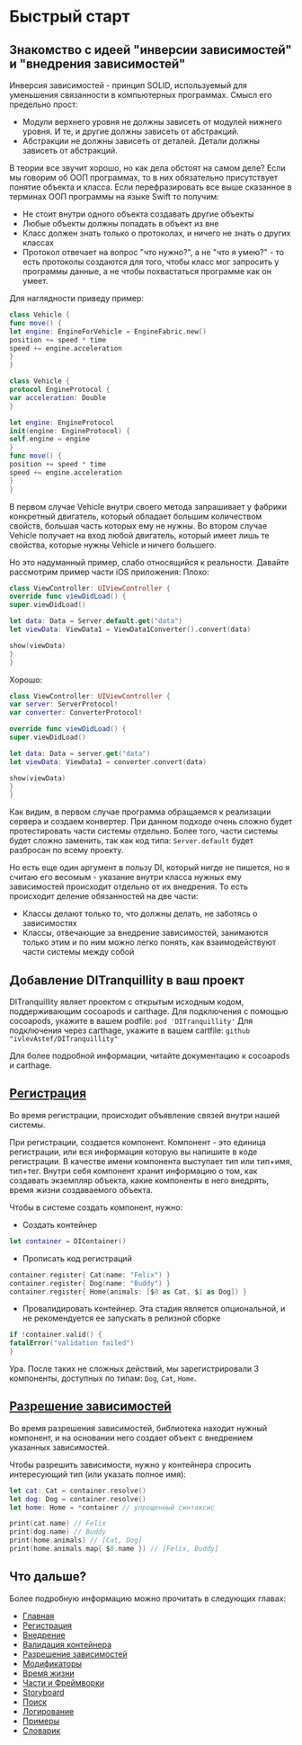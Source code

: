 # Быстрый старт

## Знакомство с идеей "инверсии зависимостей" и "внедрения зависимостей"
Инверсия зависимостей - принцип SOLID, используемый для уменьшения связанности в компьютерных программах.
Смысл его предельно прост:
* Модули верхнего уровня не должны зависеть от модулей нижнего уровня. И те, и другие должны зависеть от абстракций.
* Абстракции не должны зависеть от деталей. Детали должны зависеть от абстракций.

В теории все звучит хорошо, но как дела обстоят на самом деле? Если мы говорим об ООП программах, то в них обязательно присутствует понятие объекта и класса. Если перефразировать все выше сказанное в терминах ООП программы на языке Swift то получим:
* Не стоит внутри одного объекта создавать другие объекты
* Любые объекты должны попадать в объект из вне
* Класс должен знать только о протоколах, и ничего не знать о других классах
* Протокол отвечает на вопрос "что нужно?", а не "что я умею?" - то есть протоколы создаются для того, чтобы класс мог запросить у программы данные, а не чтобы похвастаться программе как он умеет.

Для наглядности приведу пример:
```Swift
class Vehicle {
func move() {
let engine: EngineForVehicle = EngineFabric.new()
position += speed * time
speed += engine.acceleration
}
}
```

```Swift
class Vehicle {
protocol EngineProtocol {
var acceleration: Double
}

let engine: EngineProtocol
init(engine: EngineProtocol) {
self.engine = engine
}
func move() {
position += speed * time
speed += engine.acceleration
}
}
```
В первом случае Vehicle внутри своего метода запрашивает у фабрики конкретный двигатель, который обладает большим количеством свойств, большая часть которых ему не нужны.
Во втором случае Vehicle получает на вход любой двигатель, который имеет лишь те свойства, которые нужны Vehicle и ничего большего.

Но это надуманный пример, слабо относящийся к реальности. Давайте рассмотрим пример части iOS приложения:
Плохо:
```Swift
class ViewController: UIViewController {
override func viewDidLoad() {
super.viewDidLoad()

let data: Data = Server.default.get("data")
let viewData: ViewData1 = ViewData1Converter().convert(data)

show(viewData)
}
}
```
Хорошо:
```Swift
class ViewController: UIViewController {
var server: ServerProtocol!
var converter: ConverterProtocol!

override func viewDidLoad() {
super.viewDidLoad()

let data: Data = server.get("data")
let viewData: ViewData1 = converter.convert(data)

show(viewData)
}
}
```

Как видим, в первом случае программа обращаемся к реализации сервера и создаем конвертер. При данном подходе очень сложно будет протестировать части системы отдельно. Более того, части системы будет сложно заменить, так как код типа: `Server.default` будет разбросан по всему проекту.

Но есть еще один аргумент в пользу DI, который нигде не пишется, но я считаю его весомым - указание внутри класса нужных ему зависимостей происходит отдельно от их внедрения. То есть происходит деление обязанностей на две части:
* Классы делают только то, что должны делать, не заботясь о зависимостях
* Классы, отвечающие за внедрение зависимостей, занимаются только этим и по ним можно легко понять, как взаимодействуют части системы между собой

## Добавление DITranquillity в ваш проект
DITranquillity являет проектом с открытым исходным кодом, поддерживающим cocoapods и carthage.
Для подключения с помощью cocoapods, укажите в вашем podfile:
`pod 'DITranquillity'`
Для подключения через carthage, укажите в вашем cartfile:
`github "ivlevAstef/DITranquillity"`

Для более подробной информации, читайте документацию к cocoapods и carthage.

## [Регистрация](registration.md#Регистрация)
Во время регистрации, происходит объявление связей внутри нашей системы.

При регистрации, создается компонент. Компонент - это единица регистрации, или вся информация которую вы напишите в коде регистрации. В качестве имени компонента выступает тип или тип+имя, тип+тег. Внутри себя компонент хранит информацию о том, как создавать экземпляр объекта, какие компоненты в него внедрять, время жизни создаваемого объекта.

Чтобы в системе создать компонент, нужно:
* Создать контейнер
```Swift
let container = DIContainer()
```
* Прописать код регистраций
```Swift
container.register{ Cat(name: "Felix") }
container.register{ Dog(name: "Buddy") }
container.register{ Home(animals: [$0 as Cat, $1 as Dog]) }
```
* Провалидировать контейнер. Эта стадия является опциональной, и не рекомендуется ее запускать в релизной сборке
```Swift
if !container.valid() {
fatalError("validation failed")
}
```
Ура. После таких не сложных действий, мы зарегистрировали 3 компоненты, доступных по типам: `Dog`, `Cat`, `Home`.

## [Разрешение зависимостей](resolve.md#Разрешение-зависимостей)
Во время разрешения зависимостей, библиотека находит нужный компонент, и на основании него создает объект с внедрением указанных зависимостей.

Чтобы разрешить зависимости, нужно у контейнера спросить интересующий тип (или указать полное имя):
```Swift
let cat: Cat = container.resolve()
let dog: Dog = container.resolve()
let home: Home = *container // упрощенный синтаксис

print(cat.name) // Felix
print(dog.name) // Buddy
print(home.animals) // [Cat, Dog]
print(home.animals.map{ $0.name }) // [Felix, Buddy]
```

## Что дальше?
Более подробную информацию можно прочитать в следующих главах:

* [Главная](main.md#Главы)
* [Регистрация](registration.md#Регистрация)
* [Внедрение](injection.md#Внедрение)
* [Валидация контейнера](validation.md#Валидация-контейнера)
* [Разрешение зависимостей](resolve.md#Разрешение-зависимостей)
* [Модификаторы](modificators.md#Модификаторы)
* [Время жизни](lifetime.md#Время-жизни)
* [Части и Фреймворки](part_framework.md#Части-и-Фреймворки)
* [Storyboard](storyboard.md#storyboard)
* [Поиск](scan.md#Поиск)
* [Логирование](log.md#Логирование)
* [Примеры](sample.md#Примеры)
* [Словарик](glossary.md#Словарик)


